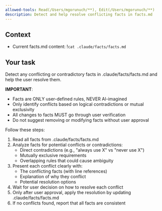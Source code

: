 ```yaml
---
allowed-tools: Read(/Users/mgorunuch/**), Edit(/Users/mgorunuch/**)
description: Detect and help resolve conflicting facts in facts.md
---
```


## Context

- Current facts.md content: !`cat .claude/facts/facts.md`

## Your task

Detect any conflicting or contradictory facts in .claude/facts/facts.md and help the user resolve them.

**IMPORTANT**:
- Facts are ONLY user-defined rules, NEVER AI-imagined
- Only identify conflicts based on logical contradictions or mutual exclusivity
- All changes to facts MUST go through user verification
- Do not suggest removing or modifying facts without user approval

Follow these steps:
1. Read all facts from .claude/facts/facts.md
2. Analyze facts for potential conflicts or contradictions:
   - Direct contradictions (e.g., "always use X" vs "never use X")
   - Mutually exclusive requirements
   - Overlapping rules that could cause ambiguity
3. Present each conflict clearly with:
   - The conflicting facts (with line references)
   - Explanation of why they conflict
   - Potential resolution options
4. Wait for user decision on how to resolve each conflict
5. Only after user approval, apply the resolution by updating .claude/facts/facts.md
6. If no conflicts found, report that all facts are consistent
